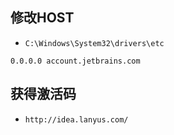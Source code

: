 ## 修改HOST

* `C:\Windows\System32\drivers\etc `

```
0.0.0.0 account.jetbrains.com
```

## 获得激活码

* `http://idea.lanyus.com/`